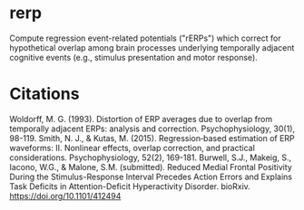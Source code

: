 # rerp
Compute regression event-related potentials ("rERPs") which correct for hypothetical overlap among brain processes underlying temporally adjacent cognitive events (e.g., stimulus presentation and motor response). 

# Citations
Woldorff, M. G. (1993). Distortion of ERP averages due to overlap from temporally adjacent ERPs: analysis and correction. Psychophysiology, 30(1), 98-119.
Smith, N. J., & Kutas, M. (2015). Regression‐based estimation of ERP waveforms: II. Nonlinear effects, overlap correction, and practical considerations. Psychophysiology, 52(2), 169-181.
Burwell, S.J., Makeig, S., Iacono, W.G., & Malone, S.M. (submitted). Reduced Medial Frontal Positivity During the Stimulus-Response Interval Precedes Action Errors and Explains Task Deficits in Attention-Deficit Hyperactivity Disorder. bioRxiv. https://doi.org/10.1101/412494
